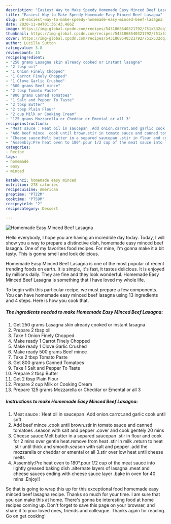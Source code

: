 ```yaml
---
description: "Easiest Way to Make Speedy Homemade Easy Minced Beef Lasagna"
title: "Easiest Way to Make Speedy Homemade Easy Minced Beef Lasagna"
slug: 38-easiest-way-to-make-speedy-homemade-easy-minced-beef-lasagna
date: 2020-11-04T01:36:43.466Z
image: https://img-global.cpcdn.com/recipes/5431868540321792/751x532cq70/homemade-easy-minced-beef-lasagna-recipe-main-photo.jpg
thumbnail: https://img-global.cpcdn.com/recipes/5431868540321792/751x532cq70/homemade-easy-minced-beef-lasagna-recipe-main-photo.jpg
cover: https://img-global.cpcdn.com/recipes/5431868540321792/751x532cq70/homemade-easy-minced-beef-lasagna-recipe-main-photo.jpg
author: Lucille Sutton
ratingvalue: 3.8
reviewcount: 15
recipeingredient:
- "250 grams Lasagna skin already cooked or instant lasagna"
- "2 tbsp oil"
- "1 Onion Finely Chopped"
- "1 Carrot Finely Chopped"
- "1 Clove Garlic Crushed"
- "500 grams Beef mince"
- "2 tbsp Tomato Paste"
- "800 grams Canned Tomatoes"
- "1 Salt and Pepper To Taste"
- "2 tbsp Butter"
- "2 tbsp Plain Flour"
- "2 cup Milk or Cooking Cream"
- "125 grams Mozzarella or Cheddar or Emental or all 3"
recipeinstructions:
- "Meat sauce : Heat oil in saucepan .Add onion.carrot.and garlic cook until soft"
- "Add beef mince .cook until brown.stir in tomato sauce and canned tomatoes .season with salt and pepper .cover and cook gentely 20 mins"
- "Cheese sauce:Melt butter in a separed saucepan .stir in flour and cook for 2 mins over gentle heat.remove from heat .stir in milk .return to heat .stir until thick and smooth.season with salt and pepper .add the mozzarella or cheddar or emental or all 3.stir over low heat until cheese melts"
- "Assembly:Pre heat oven to 180°.pour 1/2 cup of the meat sauce into lightly greased baking dish .alternate layers of lasagna .meat and cheese sauces ending with cheese sauce layer .bake in oven for 40 mins .Enjoy!!"
categories:
- Recipe
tags:
- homemade
- easy
- minced

katakunci: homemade easy minced 
nutrition: 278 calories
recipecuisine: American
preptime: "PT22M"
cooktime: "PT59M"
recipeyield: "2"
recipecategory: Dessert

---
```



![Homemade Easy Minced Beef Lasagna](https://img-global.cpcdn.com/recipes/5431868540321792/751x532cq70/homemade-easy-minced-beef-lasagna-recipe-main-photo.jpg)

Hello everybody, I hope you are having an incredible day today. Today, I will show you a way to prepare a distinctive dish, homemade easy minced beef lasagna. One of my favorites food recipes. For mine, I'm gonna make it a bit tasty. This is gonna smell and look delicious.



Homemade Easy Minced Beef Lasagna is one of the most popular of recent trending foods on earth. It is simple, it's fast, it tastes delicious. It is enjoyed by millions daily. They are fine and they look wonderful. Homemade Easy Minced Beef Lasagna is something that I have loved my whole life.


To begin with this particular recipe, we must prepare a few components. You can have homemade easy minced beef lasagna using 13 ingredients and 4 steps. Here is how you cook that.

<!--inarticleads1-->

##### The ingredients needed to make Homemade Easy Minced Beef Lasagna:

1. Get 250 grams Lasagna skin already cooked or instant lasagna
1. Prepare 2 tbsp oil
1. Take 1 Onion Finely Chopped
1. Make ready 1 Carrot Finely Chopped
1. Make ready 1 Clove Garlic Crushed
1. Make ready 500 grams Beef mince
1. Take 2 tbsp Tomato Paste
1. Get 800 grams Canned Tomatoes
1. Take 1 Salt and Pepper To Taste
1. Prepare 2 tbsp Butter
1. Get 2 tbsp Plain Flour
1. Prepare 2 cup Milk or Cooking Cream
1. Prepare 125 grams Mozzarella or Cheddar or Emental or all 3




<!--inarticleads2-->

##### Instructions to make Homemade Easy Minced Beef Lasagna:

1. Meat sauce : Heat oil in saucepan .Add onion.carrot.and garlic cook until soft
1. Add beef mince .cook until brown.stir in tomato sauce and canned tomatoes .season with salt and pepper .cover and cook gentely 20 mins
1. Cheese sauce:Melt butter in a separed saucepan .stir in flour and cook for 2 mins over gentle heat.remove from heat .stir in milk .return to heat .stir until thick and smooth.season with salt and pepper .add the mozzarella or cheddar or emental or all 3.stir over low heat until cheese melts
1. Assembly:Pre heat oven to 180°.pour 1/2 cup of the meat sauce into lightly greased baking dish .alternate layers of lasagna .meat and cheese sauces ending with cheese sauce layer .bake in oven for 40 mins .Enjoy!!




So that is going to wrap this up for this exceptional food homemade easy minced beef lasagna recipe. Thanks so much for your time. I am sure that you can make this at home. There's gonna be interesting food at home recipes coming up. Don't forget to save this page on your browser, and share it to your loved ones, friends and colleague. Thanks again for reading. Go on get cooking!
